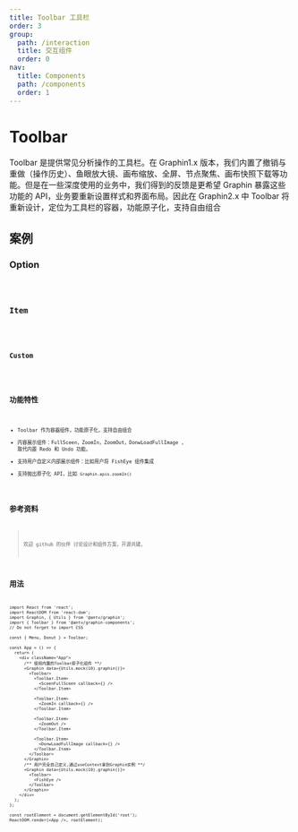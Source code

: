 ```yaml
---
title: Toolbar 工具栏
order: 3
group:
  path: /interaction
  title: 交互组件
  order: 0
nav:
  title: Components
  path: /components
  order: 1
---
```


# Toolbar

Toolbar 是提供常见分析操作的工具栏。在 Graphin1.x 版本，我们内置了撤销与重做（操作历史）、鱼眼放大镜、画布缩放、全屏、节点聚焦、画布快照下载等功能。但是在一些深度使用的业务中，我们得到的反馈是更希望 Graphin 暴露这些功能的 API，业务要重新设置样式和界面布局。因此在 Graphin2.x 中 Toolbar 将重新设计，定位为工具栏的容器，功能原子化，支持自由组合

## 案例

### Option

<code src='./demos/option'>

### Item

<code src='./demos/item'>

### Custom

<code src='./demos/custom'>

## 功能特性

- Toolbar 作为容器组件，功能原子化，支持自由组合
- 内容展示组件：FullSceen，ZoomIn，ZoomOut，DonwLoadFullImage , 取代内置 Redo 和 Undo 功能。
- 支持用户自定义内部展示组件：比如用户将 FishEye 组件集成
- 支持抛出原子化 API，比如 `Graphin.apis.zoomIn()`

## 参考资料

> 欢迎 github 的伙伴 讨论设计和组件方案，开源共建。

## 用法

```tsx | pure
import React from 'react';
import ReactDOM from 'react-dom';
import Graphin, { Utils } from '@antv/graphin';
import { Toolbar } from '@antv/graphin-components';
// Do not forget to import CSS

const { Menu, Donut } = Toolbar;

const App = () => {
  return (
    <div className="App">
      /** 使用内置的Toolbar原子化组件 **/
      <Graphin data={Utils.mock(10).graphin()}>
        <Toolbar>
          <Toolbar.Item>
            <SceenFullSceen callback={} />
          </Toolbar.Item>

          <Toolbar.Item>
            <ZoomIn callback={} />
          </Toolbar.Item>

          <Toolbar.Item>
            <ZoomOut />
          </Toolbar.Item>

          <Toolbar.Item>
            <DonwLoadFullImage callback={} />
          </Toolbar.Item>
        </Toolbar>
      </Graphin>
      /** 用户完全自己定义,通过useContext拿到Graphin实例 **/
      <Graphin data={Utils.mock(10).graphin()}>
        <Toolbar>
          <FishEye />
        </Toolbar>
      </Graphin>
    </div>
  );
};

const rootElement = document.getElementById('root');
ReactDOM.render(<App />, rootElement);
```
